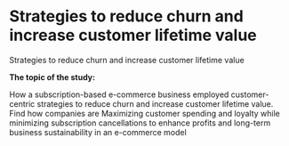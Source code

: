 # Strategies to reduce churn and increase customer lifetime value
Strategies to reduce churn and increase customer lifetime value

**The topic of the study:**

How a subscription-based e-commerce business employed customer-centric strategies to reduce churn and increase customer lifetime value. Find how companies are Maximizing customer spending and loyalty while minimizing subscription cancellations to enhance profits and long-term business sustainability in an e-commerce model
